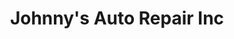 ---
title: "Johnny's Auto Repair Inc"
url: /stanfordville/johnnys-auto-repair-inc/
shop: Autowerkstatt
---